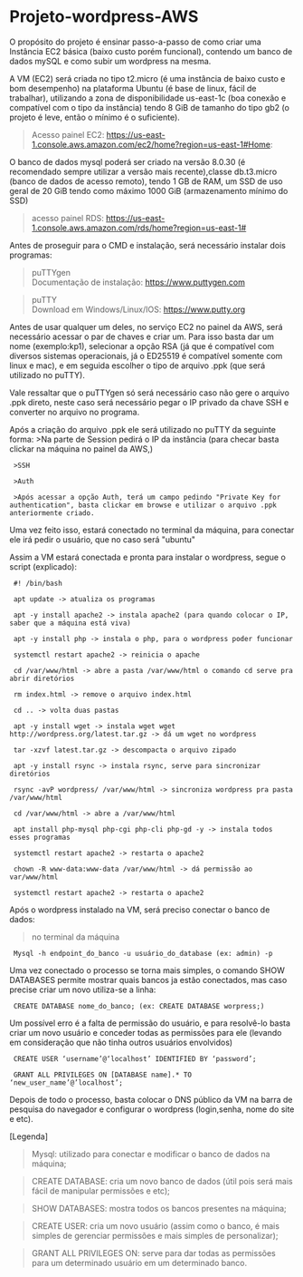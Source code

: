 # Projeto-wordpress-AWS
O propósito do projeto é ensinar passo-a-passo de como criar uma Instância EC2 básica (baixo custo porém funcional), contendo um banco de dados mySQL e como subir um wordpress na mesma.
  
  A VM (EC2) será criada no tipo t2.micro (é uma instância de baixo custo e bom desempenho) na plataforma Ubuntu (é base de linux, fácil de trabalhar), utilizando a zona de disponibilidade us-east-1c (boa conexão e compatível com o tipo da instância) tendo 8 GiB de tamanho do tipo gb2 (o projeto é leve, então o mínimo é o suficiente).
 > Acesso painel EC2: https://us-east-1.console.aws.amazon.com/ec2/home?region=us-east-1#Home:    

 O banco de dados mysql poderá ser criado na versão 8.0.30 (é recomendado sempre utilizar a versão mais recente),classe db.t3.micro (banco de dados de acesso remoto), tendo 1 GB de RAM, um SSD de uso geral de 20 GiB tendo como máximo 1000 GiB (armazenamento mínimo do SSD)
  >acesso painel RDS: https://us-east-1.console.aws.amazon.com/rds/home?region=us-east-1#

 Antes de proseguir para o CMD e instalação, será necessário instalar dois programas:

 >puTTYgen   
  Documentação de instalação: https://www.puttygen.com

 >puTTY   
  Download em Windows/Linux/IOS: https://www.putty.org

  Antes de usar qualquer um deles, no serviço EC2 no painel da AWS, será necessário acessar o par de chaves e criar um. Para isso basta dar um nome (exemplo:kp1), selecionar a opção RSA (já que é compatível com diversos sistemas operacionais, já o ED25519 é compatível somente com linux e mac), e em seguida escolher o tipo de arquivo .ppk (que será utilizado no puTTY).

  Vale ressaltar que o puTTYgen só será necessário caso não gere o arquivo .ppk direto, neste caso será necessário pegar o IP privado da chave SSH e converter no arquivo no programa.

  Após a criação do arquivo .ppk ele será utilizado no puTTY da seguinte forma:
     >Na parte de Session pedirá o IP da instância (para checar basta clickar na máquina no painel da AWS,)

     >SSH

     >Auth

     >Após acessar a opção Auth, terá um campo pedindo "Private Key for authentication", basta clickar em browse e utilizar o arquivo .ppk anteriormente criado.


 Uma vez feito isso, estará conectado no terminal da máquina, para conectar ele irá pedir o usuário, que no caso será "ubuntu"

 Assim a VM estará conectada e pronta para instalar o wordpress, segue o script (explicado):

     #! /bin/bash

     apt update -> atualiza os programas

     apt -y install apache2 -> instala apache2 (para quando colocar o IP, saber que a máquina está viva) 

     apt -y install php -> instala o php, para o wordpress poder funcionar 

     systemctl restart apache2 -> reinicia o apache 

     cd /var/www/html -> abre a pasta /var/www/html o comando cd serve pra abrir diretórios 

     rm index.html -> remove o arquivo index.html 

     cd .. -> volta duas pastas

     apt -y install wget -> instala wget wget http://wordpress.org/latest.tar.gz -> dá um wget no wordpress 

     tar -xzvf latest.tar.gz -> descompacta o arquivo zipado 

     apt -y install rsync -> instala rsync, serve para sincronizar diretórios 

     rsync -avP wordpress/ /var/www/html -> sincroniza wordpress pra pasta /var/www/html 

     cd /var/www/html -> abre a /var/www/html 

     apt install php-mysql php-cgi php-cli php-gd -y -> instala todos esses programas

     systemctl restart apache2 -> restarta o apache2 

     chown -R www-data:www-data /var/www/html -> dá permissão ao var/www/html 

     systemctl restart apache2 -> restarta o apache2
 
 Após o wordpress instalado na VM, será preciso conectar o banco de dados:

 >no terminal da máquina

     Mysql -h endpoint_do_banco -u usuário_do_database (ex: admin) -p
 
 Uma vez conectado o processo se torna mais simples, o comando SHOW DATABASES permite mostrar quais bancos ja estão conectados, mas caso precise criar um novo utiliza-se a linha:

     CREATE DATABASE nome_do_banco; (ex: CREATE DATABASE worpress;)
 
 Um possível erro é a falta de permissão do usuário, e para resolvê-lo basta criar um novo usuário e conceder todas as permissões para ele (levando em consideração que não tinha outros usuários envolvidos)

     CREATE USER ‘username’@‘localhost’ IDENTIFIED BY ‘password’;
            
     GRANT ALL PRIVILEGES ON [DATABASE name].* TO ‘new_user_name’@’localhost’;

Depois de todo o processo, basta colocar o DNS público da VM na barra de pesquisa do navegador e configurar o wordpress (login,senha, nome do site e etc).



[Legenda]
>Mysql: utilizado para conectar e modificar o banco de dados na máquina;

>CREATE DATABASE: cria um novo banco de dados (útil pois será mais fácil de manipular permissões e etc);

>SHOW DATABASES: mostra todos os bancos presentes na máquina;

>CREATE USER: cria um novo usuário (assim como o banco, é mais simples de gerenciar permissões e mais simples de personalizar);

>GRANT ALL PRIVILEGES ON: serve para dar todas as permissões para um determinado usuário em um determinado banco.